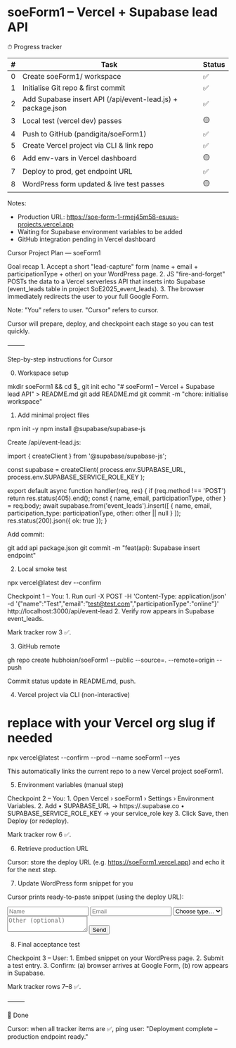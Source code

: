 # soeForm1 – Vercel + Supabase lead API

⏱ Progress tracker

| # | Task | Status |
|---|------|--------|
| 0 | Create soeForm1/ workspace | ✅ |
| 1 | Initialise Git repo & first commit | ✅ |
| 2 | Add Supabase insert API (/api/event-lead.js) + package.json | ✅ |
| 3 | Local test (vercel dev) passes | 🟡 |
| 4 | Push to GitHub (pandigita/soeForm1) | ✅ |
| 5 | Create Vercel project via CLI & link repo | ✅ |
| 6 | Add env-vars in Vercel dashboard | 🟡 |
| 7 | Deploy to prod, get endpoint URL | ✅ |
| 8 | WordPress form updated & live test passes | 🟡 |

Notes:
- Production URL: https://soe-form-1-rmej45m58-esuus-projects.vercel.app
- Waiting for Supabase environment variables to be added
- GitHub integration pending in Vercel dashboard

Cursor Project Plan — soeForm1

Goal recap
	1.	Accept a short "lead-capture" form (name + email + participationType + other) on your WordPress page.
	2.	JS "fire-and-forget" POSTs the data to a Vercel serverless API that inserts into Supabase (event_leads table in project SoE2025_event_leads).
	3.	The browser immediately redirects the user to your full Google Form.

Note:
"You" refers to user.
"Cursor" refers to cursor.

Cursor will prepare, deploy, and checkpoint each stage so you can test quickly.

⸻

Step-by-step instructions for Cursor

0. Workspace setup

mkdir soeForm1 && cd $_
git init
echo "# soeForm1 – Vercel + Supabase lead API" > README.md
git add README.md
git commit -m "chore: initialise workspace"

1. Add minimal project files

npm init -y
npm install @supabase/supabase-js

Create /api/event-lead.js:

import { createClient } from '@supabase/supabase-js';

const supabase = createClient(
  process.env.SUPABASE_URL,
  process.env.SUPABASE_SERVICE_ROLE_KEY
);

export default async function handler(req, res) {
  if (req.method !== 'POST') return res.status(405).end();
  const { name, email, participationType, other } = req.body;
  await supabase.from('event_leads').insert([
    { name, email, participation_type: participationType, other: other || null }
  ]);
  res.status(200).json({ ok: true });
}

Add commit:

git add api package.json
git commit -m "feat(api): Supabase insert endpoint"

2. Local smoke test

npx vercel@latest dev --confirm

Checkpoint 1 – You:
	1.	Run curl -X POST -H 'Content-Type: application/json' \
-d '{"name":"Test","email":"test@test.com","participationType":"online"}' \
http://localhost:3000/api/event-lead
	2.	Verify row appears in Supabase event_leads.

Mark tracker row 3 ✅.

3. GitHub remote

gh repo create hubhoian/soeForm1 --public --source=. --remote=origin --push

Commit status update in README.md, push.

4. Vercel project via CLI (non-interactive)

# replace <org> with your Vercel org slug if needed
npx vercel@latest --confirm --prod --name soeForm1 --yes

This automatically links the current repo to a new Vercel project soeForm1.

5. Environment variables (manual step)

Checkpoint 2 – You:
	1.	Open Vercel › soeForm1 › Settings › Environment Variables.
	2.	Add
	•	SUPABASE_URL → https://<project-ref>.supabase.co
	•	SUPABASE_SERVICE_ROLE_KEY → your service_role key
	3.	Click Save, then Deploy (or redeploy).

Mark tracker row 6 ✅.

6. Retrieve production URL

Cursor: store the deploy URL (e.g. https://soeForm1.vercel.app) and echo it for the next step.

7. Update WordPress form snippet for you

Cursor prints ready-to-paste snippet (using the deploy URL):

<form id="quick-lead-form">
  <input name="name" type="text" placeholder="Name" required>
  <input name="email" type="email" placeholder="Email" required>
  <select name="participationType" required>
    <option value="">Choose type…</option>
    <option value="in-person">In-person</option>
    <option value="online">Online</option>
    <option value="other">Other</option>
  </select>
  <textarea name="other" placeholder="Other (optional)"></textarea>
  <button type="submit">Send</button>
</form>
<script>
document.getElementById('quick-lead-form').onsubmit = e => {
  e.preventDefault();
  const data = Object.fromEntries(new FormData(e.target));
  fetch('https://soeForm1.vercel.app/api/event-lead', {
    method: 'POST',
    headers: { 'Content-Type':'application/json' },
    body: JSON.stringify(data)
  });
  window.location = 'https://YOUR-GOOGLE-FORM-URL';
};
</script>

8. Final acceptance test

Checkpoint 3 – User:
	1.	Embed snippet on your WordPress page.
	2.	Submit a test entry.
	3.	Confirm: (a) browser arrives at Google Form, (b) row appears in Supabase.

Mark tracker rows 7–8 ✅.

⸻

🎉 Done

Cursor: when all tracker items are ✅, ping user: "Deployment complete – production endpoint ready."

